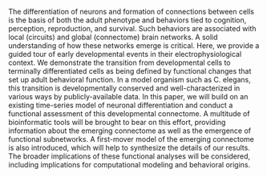 The differentiation of neurons and formation of connections between cells is the basis of both the adult phenotype and behaviors tied to cognition, perception, reproduction, and survival. Such behaviors are associated with local (circuits) and global (connectome) brain networks. A solid understanding of how these networks emerge is critical. Here, we provide a guided tour of early developmental events in their electrophysiological context. We demonstrate the transition from developmental cells to terminally differentiated cells as being defined by functional changes that set up adult behavioral function. In a model organism such as C. elegans, this transition is developmentally conserved and well-characterized in various ways by publicly-available data. In this paper, we will build on an existing time-series model of neuronal differentiation and conduct a functional assessment of this developmental connectome. A multitude of bioinformatic tools will be brought to bear on this effort, providing information about the emerging connectome as well as the emergence of functional subnetworks. A first-mover model of the emerging connectome is also introduced, which will help to synthesize the details of our results. The broader implications of these functional analyses will be considered, including implications for computational modeling and behavioral origins.  
